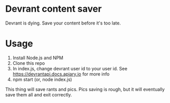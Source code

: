 # Devrant content saver

Devrant is dying. Save your content before it's too late.

# Usage

1. Install Node.js and NPM
2. Clone this repo
3. In index.js, change devrant user id to your user id. See https://devrantapi.docs.apiary.io for more info
4. npm start (or, node index.js)

This thing will save rants and pics. Pics saving is rough, but it will eventually save them all and exit correctly.
